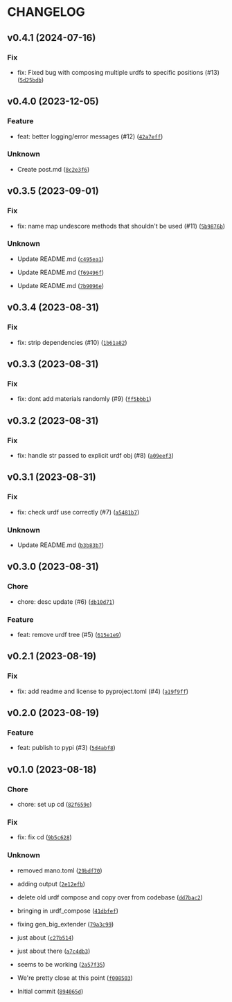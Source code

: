 # CHANGELOG



## v0.4.1 (2024-07-16)

### Fix

* fix: Fixed bug with composing multiple urdfs to specific positions (#13) ([`5d25bdb`](https://github.com/tutorintelligence/urdf-compose/commit/5d25bdbc5af2425fbac889eba2e3098dd65ff3ec))


## v0.4.0 (2023-12-05)

### Feature

* feat: better logging/error messages (#12) ([`42a7eff`](https://github.com/tutorintelligence/urdf-compose/commit/42a7eff2a505d7355084e142396c9a1fec25ccb4))

### Unknown

* Create post.md ([`8c2e3f6`](https://github.com/tutorintelligence/urdf-compose/commit/8c2e3f65e9331e6ed53fbafa8310cce15ea4ffd7))


## v0.3.5 (2023-09-01)

### Fix

* fix: name map undescore methods that shouldn&#39;t be used (#11) ([`5b9876b`](https://github.com/tutorintelligence/urdf-compose/commit/5b9876b25fba165ab228674a5e06e61d3c49a522))

### Unknown

* Update README.md ([`c495ea1`](https://github.com/tutorintelligence/urdf-compose/commit/c495ea1e38ab3d256198173d664ccc2e32f2e830))

* Update README.md ([`f69496f`](https://github.com/tutorintelligence/urdf-compose/commit/f69496fbc0b4601006136d8ca76de6c2efec1545))

* Update README.md ([`7b9096e`](https://github.com/tutorintelligence/urdf-compose/commit/7b9096ec9f6ef9fb23c17350be68b775379ee193))


## v0.3.4 (2023-08-31)

### Fix

* fix: strip dependencies (#10) ([`1b61a82`](https://github.com/tutorintelligence/urdf-compose/commit/1b61a820464b1246f8a530062cce4c00bbecaf43))


## v0.3.3 (2023-08-31)

### Fix

* fix: dont add materials randomly (#9) ([`ff5bbb1`](https://github.com/tutorintelligence/urdf-compose/commit/ff5bbb1a4cd8ed567fa260bc916742e425aa1cbc))


## v0.3.2 (2023-08-31)

### Fix

* fix: handle str passed to explicit urdf obj (#8) ([`a09eef3`](https://github.com/tutorintelligence/urdf-compose/commit/a09eef330258550e3bb984bbf6fa56c5497cba8b))


## v0.3.1 (2023-08-31)

### Fix

* fix: check urdf use correctly (#7) ([`a5481b7`](https://github.com/tutorintelligence/urdf-compose/commit/a5481b7ede06575fcfb03a54b94aa418d9c2f2a8))

### Unknown

* Update README.md ([`b3b83b7`](https://github.com/tutorintelligence/urdf-compose/commit/b3b83b7d211819c0aa9220b6e54444dada2afe07))


## v0.3.0 (2023-08-31)

### Chore

* chore: desc update (#6) ([`db10d71`](https://github.com/tutorintelligence/urdf-compose/commit/db10d71fd2a11d4427f4cabd442cd2274d79830e))

### Feature

* feat: remove urdf tree (#5) ([`615e1e9`](https://github.com/tutorintelligence/urdf-compose/commit/615e1e94485aa0bd2a9b2c0c8598d211fdb58b37))


## v0.2.1 (2023-08-19)

### Fix

* fix: add readme and license to pyproject.toml (#4) ([`a19f9ff`](https://github.com/tutorintelligence/urdf-compose/commit/a19f9ff4882722517b10190ac3e5b59c83c39bcd))


## v0.2.0 (2023-08-19)

### Feature

* feat: publish to pypi (#3) ([`5d4abf8`](https://github.com/tutorintelligence/urdf-compose/commit/5d4abf80c58a9eb837919a38339ea5dae7244457))


## v0.1.0 (2023-08-18)

### Chore

* chore: set up cd ([`82f659e`](https://github.com/tutorintelligence/urdf-compose/commit/82f659e4a0f57f46d2e082c72908bb58fcfc1ff1))

### Fix

* fix: fix cd ([`9b5c628`](https://github.com/tutorintelligence/urdf-compose/commit/9b5c6282bdcbb115af2b8a65f03f0fafeacb12d0))

### Unknown

* removed mano.toml ([`29bdf70`](https://github.com/tutorintelligence/urdf-compose/commit/29bdf70dd6628bfddfe7a5b1689b311b4e244e8d))

* adding output ([`2e12efb`](https://github.com/tutorintelligence/urdf-compose/commit/2e12efb701aaa93d49827fe77f2478b5d02aa563))

* delete old urdf compose and copy over from codebase ([`dd7bac2`](https://github.com/tutorintelligence/urdf-compose/commit/dd7bac2b8114cfea1f3e1d96ea833751785c6a06))

* bringing in urdf_compose ([`41dbfef`](https://github.com/tutorintelligence/urdf-compose/commit/41dbfef2dfe6b045ee4fc9370d52ab64d1ec4db5))

* fixing gen_big_extender ([`79a3c99`](https://github.com/tutorintelligence/urdf-compose/commit/79a3c99de5dc090bfd80eefb7e1066a5247bcadd))

* just about ([`c27b514`](https://github.com/tutorintelligence/urdf-compose/commit/c27b514087cdfe9d07b045d46b1ee98970dc0268))

* just about there ([`a7c4db3`](https://github.com/tutorintelligence/urdf-compose/commit/a7c4db3c13a6e515cbc119b8f9e7ed4f13b0d00e))

* seems to be working ([`2a57f35`](https://github.com/tutorintelligence/urdf-compose/commit/2a57f3548a4610e59bc938558658b7c12f0162f0))

* We&#39;re pretty close at this point ([`f008503`](https://github.com/tutorintelligence/urdf-compose/commit/f00850332c4e9d12c170da4904a6f7c971549be7))

* Initial commit ([`894065d`](https://github.com/tutorintelligence/urdf-compose/commit/894065dfa8a230e229ae07391b4164d271765983))
